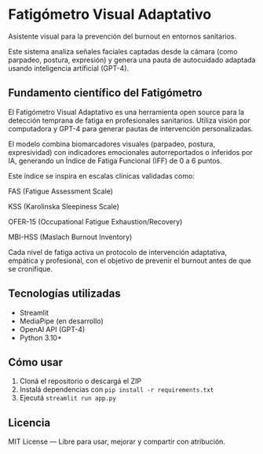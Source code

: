 # Fatigómetro Visual Adaptativo

Asistente visual para la prevención del burnout en entornos sanitarios.

Este sistema analiza señales faciales captadas desde la cámara (como parpadeo, postura, expresión) y genera una pauta de autocuidado adaptada usando inteligencia artificial (GPT-4).

## Fundamento científico del Fatigómetro
El Fatigómetro Visual Adaptativo es una herramienta open source para la detección temprana de fatiga en profesionales sanitarios. Utiliza visión por computadora y GPT-4 para generar pautas de intervención personalizadas.

El modelo combina biomarcadores visuales (parpadeo, postura, expresividad) con indicadores emocionales autorreportados o inferidos por IA, generando un Índice de Fatiga Funcional (IFF) de 0 a 6 puntos.

Este índice se inspira en escalas clínicas validadas como:

FAS (Fatigue Assessment Scale)

KSS (Karolinska Sleepiness Scale)

OFER-15 (Occupational Fatigue Exhaustion/Recovery)

MBI-HSS (Maslach Burnout Inventory)

Cada nivel de fatiga activa un protocolo de intervención adaptativa, empática y profesional, con el objetivo de prevenir el burnout antes de que se cronifique.

## Tecnologías utilizadas

- Streamlit
- MediaPipe (en desarrollo)
- OpenAI API (GPT-4)
- Python 3.10+

## Cómo usar

1. Cloná el repositorio o descargá el ZIP
2. Instalá dependencias con `pip install -r requirements.txt`
3. Ejecutá `streamlit run app.py`

## Licencia

MIT License — Libre para usar, mejorar y compartir con atribución.
